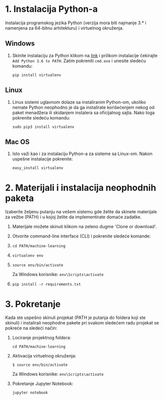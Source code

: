 # 1. Instalacija Python-a

Instalacija programskog jezika Python (verzija mora biti najmanje 3.* i namenjena za 64-bitnu arhitekturu) i virtuelnog okruženja.

## Windows

1. Skinite instalaciju za Python klikom na [link][1] i prilikom instalacije čekirajte `Add Python 3.6 to PATH`. Zatim pokreniti `cmd.exe` i unesite sledeću komandu:

	`pip install virtualenv`

## Linux
1. Linux sistemi uglavnom dolaze sa instaliranim Python-om, ukoliko nemate Python neophodno je da ga instalirate korišećenjem nekog od paket menadžera ili skidanjem instalera sa oficijalnog sajta. Nako toga pokrenite sledeću komandu:

  	`sudo pip3 install virtualenv `

## Mac OS
1. Isto važi kao i za instalaciju Python-a za sisteme sa Linux-om. Nakon uspešne instalacije pokrenite:

	`easy_install virtualenv`

[1]: https://www.python.org/ftp/python/3.6.4/python-3.6.4-amd64.exe


# 2. Materijali i instalacija neophodnih paketa

Izaberite željenu putanju na vešem sistemu gde želite da skinete materijale za vežbe (PATH) i u kojoj želite da implementirate domaće zadatke.

1. Materijale možete skinuti klikom na zeleno dugme 'Clone or download'.

2.  Otvorite command-line interface (CLI) i pokrenite sledeće komande:

3. `cd PATH/machine-learning`

4. `virtualenv env`

5. `source env/bin/activate`

	Za Windows korisnike: `env\Scripts\activate`

6. `pip install -r requirements.txt`

# 3. Pokretanje

Kada ste uspešno skinuli projekat (PATH je putanja do foldera koji ste skinuli) i instalirali neophodne pakete pri svakom sledećem radu projekat se pokreće na sledeći način:

1. Lociranje projektnog foldera:

	`cd PATH/machine-learning`

2. Aktivacija virtuelnog okruženja:

	`$ source env/bin/activate`

	Za Windows korisnike: `env\Scripts\activate`

3. Pokretanje Jupyter Notebook:

	`jupyter notebook`
